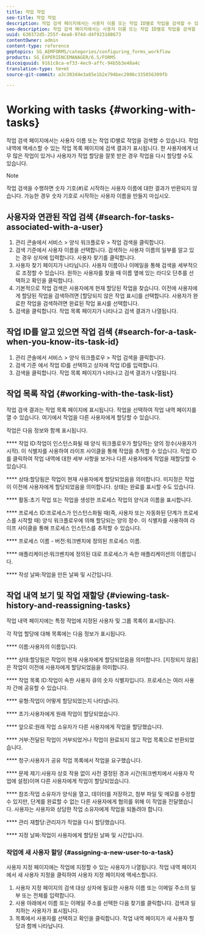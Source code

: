 ```yaml
---
title: 작업 작업
seo-title: 작업 작업
description: 작업 검색 페이지에서는 사용자 이름 또는 작업 ID별로 작업을 검색할 수 있습니다. 작업 작업에 대한 자세한 내용을 살펴보십시오.
seo-description: 작업 검색 페이지에서는 사용자 이름 또는 작업 ID별로 작업을 검색할 수 있습니다. 작업 작업에 대한 자세한 내용을 살펴보십시오.
uuid: 630372d5-255f-4ea8-974d-d4f923108673
contentOwner: admin
content-type: reference
geptopics: SG_AEMFORMS/categories/configuring_forms_workflow
products: SG_EXPERIENCEMANAGER/6.5/FORMS
discoiquuid: 9161c8ca-ef33-4ec9-affc-94b5b3e48a4c
translation-type: tm+mt
source-git-commit: a3c303d4e3a85e1b2e794bec2006c335056309fb

---
```



# Working with tasks {#working-with-tasks}

작업 검색 페이지에서는 사용자 이름 또는 작업 ID별로 작업을 검색할 수 있습니다. 작업 내역에 액세스할 수 있는 작업 목록 페이지에 검색 결과가 표시됩니다. 한 사용자에게 너무 많은 작업이 있거나 사용자가 작업 할당을 잘못 받은 경우 작업을 다시 할당할 수도 있습니다.

>[!NOTE]
>
>작업 검색을 수행하면 숫자 기호(#)로 시작하는 사용자 이름에 대한 결과가 반환되지 않습니다. 가능한 경우 숫자 기호로 시작하는 사용자 이름을 만들지 마십시오.

## 사용자와 연관된 작업 검색 {#search-for-tasks-associated-with-a-user}

1. 관리 콘솔에서 서비스 > 양식 워크플로우 > 작업 검색을 클릭합니다.
1. 검색 기준에서 사용자 이름을 선택합니다. 검색하는 사용자 이름의 일부를 알고 있는 경우 상자에 입력합니다. 사용자 찾기를 클릭합니다.
1. 사용자 찾기 페이지가 나타납니다. 사용자 이름이나 이메일을 통해 검색을 세부적으로 조정할 수 있습니다. 원하는 사용자를 찾을 때 이름 옆에 있는 라디오 단추를 선택하고 확인을 클릭합니다.
1. 기본적으로 작업 검색은 사용자에게 현재 할당된 작업을 찾습니다. 이전에 사용자에게 할당된 작업을 검색하려면 [할당되지 않은 작업 표시]를 선택합니다. 사용자가 완료한 작업을 검색하려면 완료된 작업 표시를 선택합니다.
1. 검색을 클릭합니다. 작업 목록 페이지가 나타나고 검색 결과가 나열됩니다.

## 작업 ID를 알고 있으면 작업 검색 {#search-for-a-task-when-you-know-its-task-id}

1. 관리 콘솔에서 서비스 > 양식 워크플로우 > 작업 검색을 클릭합니다.
1. 검색 기준 에서 작업 ID를 선택하고 상자에 작업 ID를 입력합니다.
1. 검색을 클릭합니다. 작업 목록 페이지가 나타나고 검색 결과가 나열됩니다.

## 작업 목록 작업 {#working-with-the-task-list}

작업 검색 결과는 작업 목록 페이지에 표시됩니다. 작업을 선택하여 작업 내역 페이지를 열 수 있습니다. 여기에서 작업을 다른 사용자에게 할당할 수 있습니다.

작업은 다음 정보와 함께 표시됩니다.

**** 작업 ID:작업이 인스턴스화될 때 양식 워크플로우가 할당하는 양의 정수(사용자가 시작). 이 식별자를 사용하여 라이프 사이클을 통해 작업을 추적할 수 있습니다. 작업 ID를 클릭하여 작업 내역에 대한 세부 사항을 보거나 다른 사용자에게 작업을 재할당할 수 있습니다.

**** 상태:할당됨은 작업이 현재 사용자에게 할당되었음을 의미합니다. 미지정은 작업이 이전에 사용자에게 할당되었음을 의미합니다. 상태는 완료를 표시할 수도 있습니다.

**** 활동:초기 작업 또는 작업을 생성한 프로세스 작업의 양식과 이름을 표시합니다.

**** 프로세스 ID:프로세스가 인스턴스화될 때(즉, 사용자 또는 자동화된 단계가 프로세스를 시작할 때) 양식 워크플로우에 의해 할당되는 양의 정수. 이 식별자를 사용하여 라이프 사이클을 통해 프로세스 인스턴스를 추적할 수 있습니다.

**** 프로세스 이름 - 버전:워크벤치에 정의된 프로세스 이름.

**** 애플리케이션:워크벤치에 정의된 대로 프로세스가 속한 애플리케이션의 이름입니다.

**** 작성 날짜:작업을 만든 날짜 및 시간입니다.

## 작업 내역 보기 및 작업 재할당 {#viewing-task-history-and-reassigning-tasks}

작업 내역 페이지에는 특정 작업에 지정된 사용자 및 그룹 목록이 표시됩니다.

각 작업 할당에 대해 목록에는 다음 정보가 표시됩니다.

**** 이름:사용자의 이름입니다.

**** 상태:할당됨은 작업이 현재 사용자에게 할당되었음을 의미합니다. [지정되지 않음]은 작업이 이전에 사용자에게 할당되었음을 의미합니다.

**** 작업 목록 ID:작업이 속한 사용자 큐의 숫자 식별자입니다. 프로세스는 여러 사용자 간에 공유할 수 있습니다.

**** 유형:작업이 어떻게 할당되었는지 나타냅니다.

**** 초기:사용자에게 원래 작업이 할당되었습니다.

**** 앞으로:원래 작업 소유자가 다른 사용자에게 작업을 할당했습니다.

**** 거부:전달된 작업이 거부되었거나 작업이 완료되지 않고 작업 목록으로 반환되었습니다.

**** 청구:사용자가 공유 작업 목록에서 작업을 요구했습니다.

**** 문제 제기:사용자 상호 작용 없이 사전 결정된 경과 시간(워크벤치에서 사용자 작업에 설정)이며 다른 사용자에게 작업이 할당되었습니다.

**** 참조:작업 소유자가 양식을 열고, 데이터를 저장하고, 첨부 파일 및 메모를 수정할 수 있지만, 단계를 완료할 수 없는 다른 사용자에게 협의를 위해 이 작업을 전달했습니다. 사용자는 사용자와 상담한 작업 소유자에게 작업을 되돌려야 합니다.

**** 관리 재할당:관리자가 작업을 다시 할당했습니다.

**** 지정 날짜:작업이 사용자에게 할당된 날짜 및 시간입니다.

### 작업에 새 사용자 할당 {#assigning-a-new-user-to-a-task}

사용자 지정 페이지에는 작업에 지정할 수 있는 사용자가 나열됩니다. 작업 내역 페이지에서 새 사용자 지정을 클릭하여 사용자 지정 페이지에 액세스합니다.

1. 사용자 지정 페이지의 검색 대상 상자에 필요한 사용자 이름 또는 이메일 주소의 일부 또는 전체를 입력합니다.
1. 사용 아래에서 이름 또는 이메일 주소를 선택한 다음 찾기를 클릭합니다. 검색과 일치하는 사용자가 표시됩니다.
1. 목록에서 사용자를 선택하고 확인을 클릭합니다. 작업 내역 페이지가 새 사용자 할당과 함께 나타납니다.

